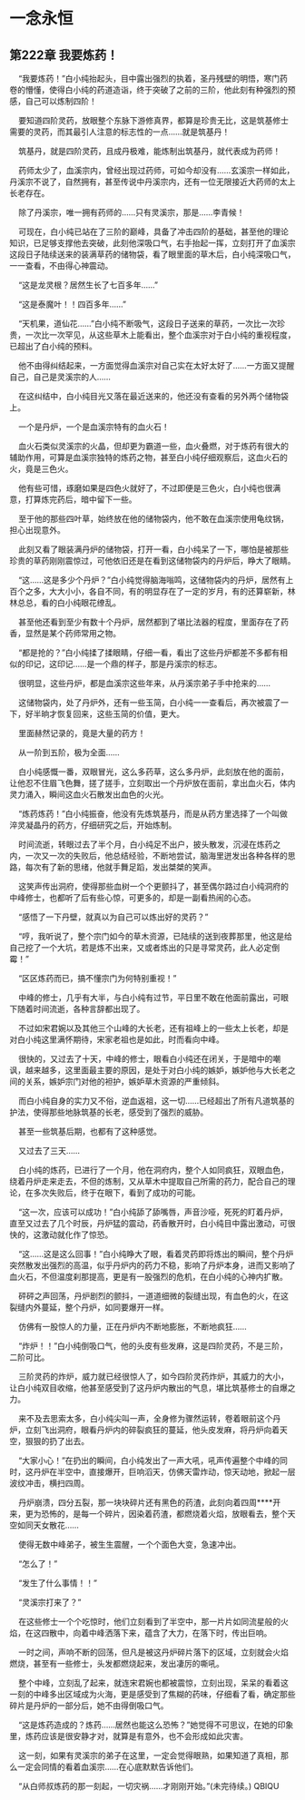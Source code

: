 # 一念永恒 
 ## 第222章 我要炼药！
     “我要炼药！”白小纯抬起头，目中露出强烈的执着，圣丹残壁的明悟，寒门药卷的懵懂，使得白小纯的药道造诣，终于突破了之前的三阶，他此刻有种强烈的预感，自己可以炼制四阶！

    要知道四阶灵药，放眼整个东脉下游修真界，都算是珍贵无比，这是筑基修士需要的灵药，而其最引人注意的标志性的一点……就是筑基丹！

    筑基丹，就是四阶灵药，且成丹极难，能炼制出筑基丹，就代表成为药师！

    药师太少了，血溪宗内，曾经出现过药师，可如今却没有……玄溪宗一样如此，丹溪宗不说了，自然拥有，甚至传说中丹溪宗内，还有一位无限接近大药师的太上长老存在。

    除了丹溪宗，唯一拥有药师的……只有灵溪宗，那是……李青候！

    可现在，白小纯已站在了三阶的巅峰，具备了冲击四阶的基础，甚至他的理论知识，已足够支撑他去突破，此刻他深吸口气，右手抬起一挥，立刻打开了血溪宗这段日子陆续送来的装满草药的储物袋，看了眼里面的草木后，白小纯深吸口气，一一查看，不由得心神震动。

    “这是龙灵根？居然生长了七百多年……”

    “这是泰魔叶！！四百多年……”

    “天机果，道仙花……”白小纯不断吸气，这段日子送来的草药，一次比一次珍贵，一次比一次罕见，从这些草木上能看出，整个血溪宗对于白小纯的重视程度，已超出了白小纯的预料。

    他不由得纠结起来，一方面觉得血溪宗对自己实在太好太好了……一方面又提醒自己，自己是灵溪宗的人……

    在这纠结中，白小纯目光又落在最近送来的，他还没有查看的另外两个储物袋上。

    一个是丹炉，一个是血溪宗特有的血火石！

    血火石类似灵溪宗的火晶，但却更为霸道一些，血火叠燃，对于炼药有很大的辅助作用，可算是血溪宗独特的炼药之物，甚至白小纯仔细观察后，这血火石的火，竟是三色火。

    他有些可惜，琢磨如果是四色火就好了，不过即便是三色火，白小纯也很满意，打算炼完药后，暗中留下一些。

    至于他的那些四叶草，始终放在他的储物袋内，他不敢在血溪宗使用龟纹锅，担心出现意外。

    此刻又看了眼装满丹炉的储物袋，打开一看，白小纯呆了一下，哪怕是被那些珍贵的草药刚刚震惊过，可他依旧还是在看到这储物袋内的丹炉后，睁大了眼睛。

    “这……这是多少个丹炉？”白小纯觉得脑海嗡鸣，这储物袋内的丹炉，居然有上百个之多，大大小小，各自不同，有的明显存在了一定的岁月，有的还算崭新，林林总总，看的白小纯眼花缭乱。

    甚至他还看到至少有数十个丹炉，居然都到了堪比法器的程度，里面存在了药香，显然是某个药师常用之物。

    “都是抢的？”白小纯揉了揉眼睛，仔细一看，看出了这些丹炉都差不多都有相似的印记，这印记……是一个鼎的样子，那是丹溪宗的标志。

    很明显，这些丹炉，都是血溪宗这些年来，从丹溪宗弟子手中抢来的……

    这储物袋内，处了丹炉外，还有一些玉简，白小纯一一查看后，再次被震了一下，好半晌才恢复回来，这些玉简的价值，更大。

    里面赫然记录的，竟是大量的药方！

    从一阶到五阶，极为全面……

    白小纯感慨一番，双眼冒光，这么多药草，这么多丹炉，此刻放在他的面前，让他忍不住眉飞色舞，搓了搓手，立刻取出一个丹炉放在面前，拿出血火石，体内灵力涌入，瞬间这血火石散发出血色的火光。

    “炼药炼药！”白小纯振奋，他没有先炼筑基丹，而是从药方里选择了一个叫做淬灵凝晶丹的药方，仔细研究之后，开始炼制。

    时间流逝，转眼过去了半个月，白小纯足不出户，披头散发，沉浸在炼药之内，一次又一次的失败后，他总结经验，不断地尝试，脑海里迸发出各种各样的思路，每次有了新的思绪，他就手舞足蹈，发出桀桀的笑声。

    这笑声传出洞府，使得那些血树一个个更颤抖了，甚至偶尔路过白小纯洞府的中峰修士，也都听了后有些心惊，可更多的，却是一副看热闹的心态。

    “感悟了一下丹壁，就真以为自己可以炼出好的灵药？”

    “哼，我听说了，整个宗门如今的草木资源，已陆续的送到夜葬那里，他这是给自己挖了一个大坑，若是炼不出来，又或者炼出的只是寻常灵药，此人必定倒霉！”

    “区区炼药而已，搞不懂宗门为何特别重视！”

    中峰的修士，几乎有大半，与白小纯有过节，平日里不敢在他面前露出，可眼下随着时间流逝，各种言辞都出现了。

    不过如宋君婉以及其他三个山峰的大长老，还有祖峰上的一些太上长老，却是对白小纯这里满怀期待，宋家老祖也是如此，时而看向中峰。

    很快的，又过去了十天，中峰的修士，眼看白小纯还在闭关，于是暗中的嘲讽，越来越多，这里面最主要的原因，是处于对白小纯的嫉妒，嫉妒他与大长老之间的关系，嫉妒宗门对他的袒护，嫉妒草木资源的严重倾斜。

    而白小纯自身的实力又不俗，逆血返祖，这一切……已经超出了所有凡道筑基的护法，使得那些地脉筑基的长老，感受到了强烈的威胁。

    甚至一些筑基后期，也都有了这种感觉。

    又过去了三天……

    白小纯的炼药，已进行了一个月，他在洞府内，整个人如同疯狂，双眼血色，绕着丹炉走来走去，不但的炼制，又从草木中提取自己所需的药力，配合自己的理论，在多次失败后，终于在眼下，看到了成功的可能。

    “这一次，应该可以成功！”白小纯舔了舔嘴唇，声音沙哑，死死的盯着丹炉，直至又过去了几个时辰，丹炉猛的震动，药香散开时，白小纯目中露出激动，可很快的，这激动就化作了惊恐。

    “这……这是这么回事！”白小纯睁大了眼，看着灵药即将炼出的瞬间，整个丹炉突然散发出强烈的高温，似乎丹炉内的药力不稳，影响了丹炉本身，进而又影响了血火石，不但温度刹那提高，更是有一股强烈的危机，在白小纯的心神内扩散。

    砰砰之声回荡，丹炉剧烈的颤抖，一道道细微的裂缝出现，有血色的火，在这裂缝内外蔓延，整个丹炉，如同要爆开一样。

    仿佛有一股惊人的力量，正在丹炉内不断地膨胀，不断地疯狂……

    “炸炉！！”白小纯倒吸口气，他的头皮有些发麻，这是四阶灵药，不是三阶，二阶可比。

    三阶灵药的炸炉，威力就已经很惊人了，如今四阶灵药炸炉，其威力的大小，让白小纯双目收缩，他甚至感受到了这丹炉内散出的气息，堪比筑基修士的自爆之力。

    来不及去思索太多，白小纯尖叫一声，全身修为骤然运转，卷着眼前这个丹炉，立刻飞出洞府，眼看丹炉内的碎裂疯狂的蔓延，他头皮发麻，将丹炉向着天空，狠狠的扔了出去。

    “大家小心！”在扔出的瞬间，白小纯发出了一声大吼，吼声传遍整个中峰的同时，这丹炉在半空中，直接爆开，巨响滔天，仿佛天雷炸动，惊天动地，掀起一层波纹冲击，横扫四周。

    丹炉崩溃，四分五裂，那一块块碎片还有黑色的药渣，此刻向着四周****开来，更为恐怖的，是每一个碎片，因染着药渣，都燃烧着火焰，放眼看去，整个天空如同天女散花……

    使得无数中峰弟子，被生生震醒，一个个面色大变，急速冲出。

    “怎么了！”

    “发生了什么事情！！”

    “灵溪宗打来了？”

    在这些修士一个个吃惊时，他们立刻看到了半空中，那一片片如同流星般的火焰，在这四散中，向着中峰洒落下来，蕴含了大力，在落下时，传出巨响。

    一时之间，声响不断的回荡，但凡是被这丹炉碎片落下的区域，立刻就会火焰燃烧，甚至有一些修士，头发都燃烧起来，发出凄厉的嘶吼。

    整个中峰，立刻乱了起来，就连宋君婉也都被震惊，立刻出现，呆呆的看着这一刻的中峰多出区域成为火海，更是感受到了焦糊的药味，仔细看了看，确定那些碎片是丹炉的一部分后，她不由得倒吸口气。

    “这是炼药造成的？炼药……居然也能这么恐怖？”她觉得不可思议，在她的印象里，炼药应该是很安静才对，就算是有意外，也不会形成如此灾害。

    这一刻，如果有灵溪宗的弟子在这里，一定会觉得眼熟，如果知道了真相，那么一定会同情的看着血溪宗……在心底默默告诉他们。

    “从白师叔炼药的那一刻起，一切灾祸……才刚刚开始。”(未完待续。) 
QBIQU